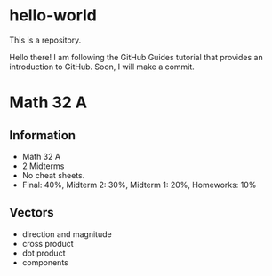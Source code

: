# hello-world
This is a repository.

Hello there!
I am following the GitHub Guides tutorial that provides an introduction to GitHub. Soon, I will make a commit.
# Math 32 A 
## Information
* Math 32 A
* 2 Midterms
* No cheat sheets.
* Final: 40%, Midterm 2: 30%, Midterm 1: 20%, Homeworks: 10%
## Vectors
* direction and magnitude
* cross product
* dot product
* components
